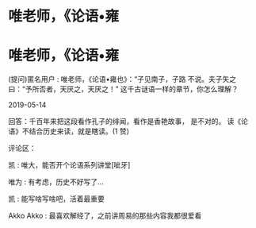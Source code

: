 # 唯老师，《论语•雍

# 唯老师，《论语•雍

(提问)匿名用户 : 唯老师，《论语•雍也》：“子见南子，子路 不说。夫子矢之曰：“予所否者，天厌之，天厌之！” 这千古谜语一样的章节，你怎么理解？

2019-05-14

回答：千百年来把这段看作孔子的绯闻，看作是香艳故事， 是不对的。 读《论语》不结合历史来读，就是瞎读。(1 赞)

评论区：

凯 : 唯大，能否开个论语系列讲堂[呲牙]

唯为 : 有考虑，历史不好写了…

凯 : 能写啥写啥吧，活着最重要

Akko Akko : 最喜欢解经了，之前讲周易的那些内容我都很爱看